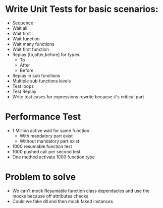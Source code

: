 ﻿
# Write Unit Tests for basic scenarios:
* Sequence
* Wait all
* Wait first
* Wait function
* Wait many functions
* Wait first function
* Replay [to,after,before] for types:
	* To
	* After
	* Before
* Replay in sub functions
* Multiple sub functions levels
* Test loops
* Test Replay
* Write test cases for expressions rewrite because it's critical part

# Performance Test
* 1 Million active wait for same function
	* With mandatory part exist
	* Without mandatory part exist
* 1000 resumable function test
* 1000 pushed call per second test
* One method activate 1000 function type

# Problem to solve 
* We can't mock Resumable function class dependacies and use the mocks because off attributes checks
* Could we fake dll and then mock faked instances